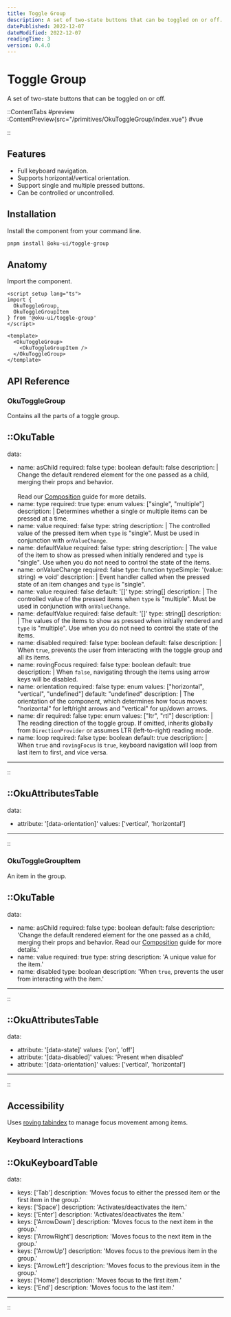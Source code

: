 ```yaml
---
title: Toggle Group
description: A set of two-state buttons that can be toggled on or off.
datePublished: 2022-12-07
dateModified: 2022-12-07
readingTime: 3
version: 0.4.0
---
```


# Toggle Group
A set of two-state buttons that can be toggled on or off.

::ContentTabs
#preview
:ContentPreview{src="/primitives/OkuToggleGroup/index.vue"}
#vue
<!-- Autodocs{src="/primitives/OkuToggleGroup/index.vue" lang="vue"} -->
::

## Features
- Full keyboard navigation.
- Supports horizontal/vertical orientation.
- Support single and multiple pressed buttons.
- Can be controlled or uncontrolled.



## Installation

Install the component from your command line.

```bash
pnpm install @oku-ui/toggle-group
```

## Anatomy

Import the component.

```vue
<script setup lang="ts">
import {
  OkuToggleGroup,
  OkuToggleGroupItem
} from '@oku-ui/toggle-group'
</script>

<template>
  <OkuToggleGroup>
    <OkuToggleGroupItem />
  </OkuToggleGroup>
</template>
```

## API Reference

### OkuToggleGroup
Contains all the parts of a toggle group.

::OkuTable
---
data:
  - name: asChild
    required: false
    type: boolean
    default: false
    description: |
      Change the default rendered element for the one passed as a child,
      merging their props and behavior.
      <br />
      <br />
      Read our [Composition](../guides/composition) guide for more details.
  - name: type
    required: true
    type: enum
    values: ["single", "multiple"]
    description: |
      Determines whether a single or multiple items can be pressed at a time.
  - name: value
    required: false
    type: string
    description: |
      The controlled value of the pressed item when `type` is "single". Must be used in conjunction with `onValueChange`.
  - name: defaultValue
    required: false
    type: string
    description: |
      The value of the item to show as pressed when initially rendered and `type` is "single". Use when you do not need to control the state of the items.
  - name: onValueChange
    required: false
    type: function
    typeSimple: '(value: string) => void'
    description: |
      Event handler called when the pressed state of an item changes and `type` is "single".
  - name: value
    required: false
    default: '[]'
    type: string[]
    description: |
      The controlled value of the pressed items when `type` is "multiple". Must be used in conjunction with `onValueChange`.
  - name: defaultValue
    required: false
    default: '[]'
    type: string[]
    description: |
      The values of the items to show as pressed when initially rendered and `type` is "multiple". Use when you do not need to control the state of the items.
  - name: disabled
    required: false
    type: boolean
    default: false
    description: |
      When `true`, prevents the user from interacting with the toggle group and all its items.
  - name: rovingFocus
    required: false
    type: boolean
    default: true
    description: |
      When `false`, navigating through the items using arrow keys will be disabled.
  - name: orientation
    required: false
    type: enum
    values: ["horizontal", "vertical", "undefined"]
    default: "undefined"
    description: |
      The orientation of the component, which determines how focus moves: "horizontal" for left/right arrows and "vertical" for up/down arrows.
  - name: dir
    required: false
    type: enum
    values: ["ltr", "rtl"]
    description: |
      The reading direction of the toggle group. If omitted, inherits globally from `DirectionProvider` or assumes LTR (left-to-right) reading mode.
  - name: loop
    required: false
    type: boolean
    default: true
    description: |
      When `true` and `rovingFocus` is `true`, keyboard navigation will loop from last item to first, and vice versa.
---
::

::OkuAttributesTable
---
data:
  - attribute: '[data-orientation]'
    values: ['vertical', 'horizontal']
---
::


### OkuToggleGroupItem
An item in the group.

::OkuTable
---
data:
  - name: asChild
    required: false
    type: boolean
    default: false
    description: 'Change the default rendered element for the one passed as a child, merging their props and behavior. Read our [Composition](../guides/composition) guide for more details.'
  - name: value
    required: true
    type: string
    description: 'A unique value for the item.'
  - name: disabled
    type: boolean
    description: 'When `true`, prevents the user from interacting with the item.'
---
::

::OkuAttributesTable
---
data:
  - attribute: '[data-state]'
    values: ['on', 'off']
  - attribute: '[data-disabled]'
    values: 'Present when disabled'
  - attribute: '[data-orientation]'
    values: ['vertical', 'horizontal']
---
::



## Accessibility
Uses [roving tabindex](https://www.w3.org/TR/wai-aria-practices-1.2/examples/radio/radio.html) to manage focus movement among items.

### Keyboard Interactions

::OkuKeyboardTable
---
data:
  - keys: ['Tab']
    description: 'Moves focus to either the pressed item or the first item in the group.'
  - keys: ['Space']
    description: 'Activates/deactivates the item.'
  - keys: ['Enter']
    description: 'Activates/deactivates the item.'
  - keys: ['ArrowDown']
    description: 'Moves focus to the next item in the group.'
  - keys: ['ArrowRight']
    description: 'Moves focus to the next item in the group.'
  - keys: ['ArrowUp']
    description: 'Moves focus to the previous item in the group.'
  - keys: ['ArrowLeft']
    description: 'Moves focus to the previous item in the group.'
  - keys: ['Home']
    description: 'Moves focus to the first item.'
  - keys: ['End']
    description: 'Moves focus to the last item.'
---
::
